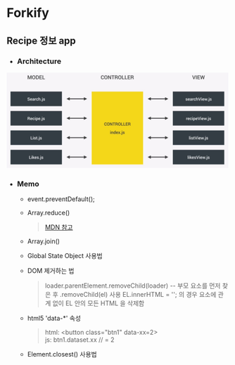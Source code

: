 # Forkify
## Recipe 정보 app
- ### Architecture
<img src="./ref/architecture.JPG" alt="App-architecture"></img>

- ### Memo
    - event.preventDefault();
    - Array.reduce()
        > [MDN 참고](https://developer.mozilla.org/ko/docs/Web/JavaScript/Reference/Global_Objects/Array/Reduce)
    - Array.join()
    - Global State Object 사용법
    - DOM 제거하는 법
        > loader.parentElement.removeChild(loader)
        >  -- 부모 요소를 먼저 찾은 후 .removeChild(el) 사용
        >  EL.innerHTML = '';  의 경우 요소에 관계 없이 EL 안의 모든 HTML 을 삭제함 
    - html5 'data-*' 속성   
        > html: \<button class="btn1" data-xx=2>   
        > js: btn1.dataset.xx   // = 2

    - Element.closest() 사용법